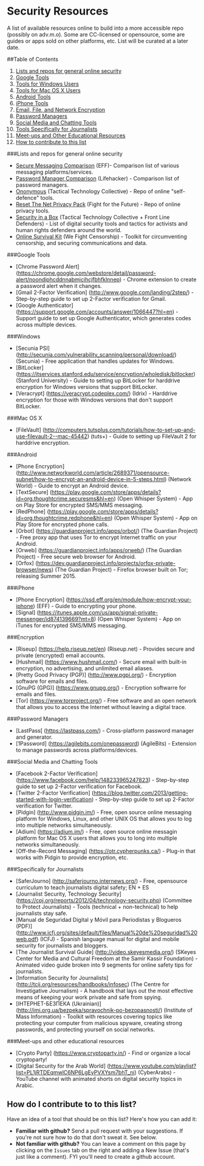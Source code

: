 # Security Resources
A list of available resources online to build into a more accessible repo (possibly on adv.m.o). Some are CC-licensed or opensource, some are guides or apps sold on other platforms, etc. List will be curated at a later date.

##Table of Contents
1. [Lists and repos for general online security](#lists-and-repos-for-general-online-security)
2. [Google Tools](#google-tools)
3. [Tools for Windows Users](#windows)
4. [Tools for Mac OS X Users](#mac-os-x)
5. [Android Tools](#android)
6. [iPhone Tools](#iphone)
7. [Email, File, and Network Encryption](#encryption)
8. [Password Managers](#password-managers)
9. [Social Media and Chatting Tools](#social-media-and-chatting-tools)
10. [Tools Specifically for Journalists](#specifically-for-journalists)
11. [Meet-ups and Other Educational Resources](#meet-ups-and-other-educational-resources)
12. [How to contribute to this list](#how-do-i-contribute-to-this-list)

###Lists and repos for general online security 
* [Secure Messaging Comparison](https://www.eff.org/secure-messaging-scorecard) (EFF)- Comparison list of various messaging platforms/services.
* [Password Manager Comparison](http://lifehacker.com/5529133/five-best-password-managers) (Lifehacker)  - Comparison list of password managers.
* [Ononymous](https://ononymous.org/) (Tactical Technology Collective) - Repo of online "self-defence" tools.
* [Reset The Net Privacy Pack](https://pack.resetthenet.org/) (Fight for the Future) - Repo of online privacy tools.
* [Security in a Box](https://securityinabox.org/en) (Tactical Technology Collective + Front Line Defenders) - List of digital security tools and tactics for activists and human rights defenders around the world.
* [Online Survival Kit](http://www.wefightcensorship.org/online-survival-kithtml.html) (We Fight Censorship) - Toolkit for circumventing censorship, and securing communications and data.

###Google Tools
* [Chrome Password Alert] (https://chrome.google.com/webstore/detail/password-alert/noondiphcddnnabmjcihcjfbhfklnnep) - Chrome extension to create a password alert when it changes.
* [Gmail 2-Factor Verification] (http://www.google.com/landing/2step/) - Step-by-step guide to set up 2-Factor verification for Gmail.
* [Google Authenticator] (https://support.google.com/accounts/answer/1066447?hl=en) - Support guide to set up Google Authenticator, which generates codes across multiple devices.

###Windows
* [Secunia PSI] (http://secunia.com/vulnerability_scanning/personal/download/) (Secunia) - Free application that handles updates for Windows.
* [BitLocker] (https://itservices.stanford.edu/service/encryption/wholedisk/bitlocker) (Stanford University) - Guide to setting up BitLocker for harddrive encryption for Windows versions that support BitLocker.
* [Veracrypt] (https://veracrypt.codeplex.com/) (Idrix) - Harddrive encryption for those with Windows versions that don't support BitLocker.

###Mac OS X
* [FileVault] (http://computers.tutsplus.com/tutorials/how-to-set-up-and-use-filevault-2--mac-45442) (tuts+) - Guide to setting up FileVault 2 for harddrive encryption.

###Android
* [Phone Encryption] (http://www.networkworld.com/article/2689371/opensource-subnet/how-to-encrypt-an-android-device-in-5-steps.html) (Network World) - Guide to encrypt an Android device.
* [TextSecure] (https://play.google.com/store/apps/details?id=org.thoughtcrime.securesms&hl=en) (Open Whisper System) - App on Play Store for encrypted SMS/MMS messaging.
* [RedPhone] (https://play.google.com/store/apps/details?id=org.thoughtcrime.redphone&hl=en) (Open Whisper System) - App on Play Store for encrypted phone calls.
* [Orbot] (https://guardianproject.info/apps/orbot/) (The Guardian Project) - Free proxy app that uses Tor to encrypt Internet traffic on your Android.
* [Orweb] (https://guardianproject.info/apps/orweb/) (The Guardian Project) - Free secure web browser for Android.
* [Orfox] (https://dev.guardianproject.info/projects/orfox-private-browser/news) (The Guardian Project) - Firefox browser built on Tor; releasing Summer 2015.

###iPhone
* [Phone Encryption] (https://ssd.eff.org/en/module/how-encrypt-your-iphone) (EFF) - Guide to encrypting your phone.
* [Signal] (https://itunes.apple.com/us/app/signal-private-messenger/id874139669?mt=8) (Open Whisper System) - App on iTunes for encrypted SMS/MMS messaging. 

###Encryption
* [Riseup] (https://help.riseup.net/en) (Riseup.net) - Provides secure and private (encrypted) email accounts.
* [Hushmail] (https://www.hushmail.com/) - Secure email with built-in encryption, no advertising, and unlimited email aliases.
* [Pretty Good Privacy (PGP)] (http://www.pgpi.org/) - Encryption software for emails and files.
* [GnuPG (GPG)] (https://www.gnupg.org/) - Encryption softwarre for emails and files. 
* [Tor] (https://www.torproject.org/) - Free software and an open network that allows you to access the Internet without leaving a digital trace. 

###Password Managers
* [LastPass[ (https://lastpass.com/) - Cross-platform password manager and generator.
* [1Password] (https://agilebits.com/onepassword) (AgileBits) - Extension to manage passwords across platforms/devices.

###Social Media and Chatting Tools
* [Facebook 2-Factor Verification] (https://www.facebook.com/help/148233965247823) - Step-by-step guide to set up 2-Factor verification for Facebook.
* [Twitter 2-Factor Verification] (https://blog.twitter.com/2013/getting-started-with-login-verification) - Step-by-step guide to set up 2-Factor verification for Twitter.
* [Pidgin] (http://www.pidgin.im/) - Free, open source online messaging platform for Windows, Linux, and other UNIX OS that allows you to log into multiple networks simultaneously.
* [Adium] (https://adium.im/) - Free, open source online messagin platform for Mac OS X users that allows you to long into multiple networks simultaneously.
* [Off-the-Record Messaging] (https://otr.cypherpunks.ca/) - Plug-in that works with Pidgin to provide encryption, etc.

###Specifically for Journalists
* [SaferJourno] (http://saferjourno.internews.org/) - Free, opensource curriculum to teach journalists digital safety; EN + ES
* [Journalist Security, Technology Security] (https://cpj.org/reports/2012/04/technology-security.php) (Committee to Protect Journalists) - Tools (technical + non-technical) to help journalists stay safe.
* [Manual de Seguridad Digital y Móvil para Periodistas y Blogueros (PDF)] (http://www.icfj.org/sites/default/files/Manual%20de%20seguridad%20web.pdf) (ICFJ) - Spanish language manual for digital and mobile security for journalists and bloggers.
* [The Journalist Survival Guide] (http://video.skeyesmedia.org/) (SKeyes Center for Media and Cultural Freedom at the Samir Kassir Foundation) - Animated video guide broken into 9 segments for online safety tips for journalists. 
* [Information Security for Journalists] (http://tcij.org/resources/handbooks/infosec) (The Centre for Investigative Journalism) - A handbook that lays out the most effective means of keeping your work private and safe from spying.
* [ІНТЕРНЕТ-БЕЗПЕКА (Ukrainian)] (http://imi.org.ua/bezpeka/spravochnik-po-bezopasnosti/) (Institute of Mass Information) - Toolkit with resources covering topics like protecting your computer from malicious spyware, creating strong passwords, and protecting yourself on social networks. 

###Meet-ups and other educational resources
* [Crypto Party] (https://www.cryptoparty.in/) - Find or organize a local cryptoparty! 
* [Digital Security for the Arab World] (https://www.youtube.com/playlist?list=PL1jRTDEqmwlC6NP6LgEyPVXYsm7bhT_ni) (CyberArabs) - YouTube channel with animated shorts on digital security topics in Arabic. 


## How do I contribute to to this list?
Have an idea of a tool that should be on this list? Here's how you can add it:
 * **Familiar with github?** Send a pull request with your suggestions. If you're not sure how to do that don't sweat it. See below.
 * **Not familiar with github?** You can leave a comment on this page by clicking on the `Issues` tab on the right and adding a New Issue (that's just like a comment). FYI you'll need to create a github account.
